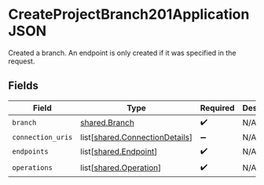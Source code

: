 # CreateProjectBranch201ApplicationJSON

Created a branch. An endpoint is only created if it was specified in the request.


## Fields

| Field                                                                      | Type                                                                       | Required                                                                   | Description                                                                |
| -------------------------------------------------------------------------- | -------------------------------------------------------------------------- | -------------------------------------------------------------------------- | -------------------------------------------------------------------------- |
| `branch`                                                                   | [shared.Branch](../../models/shared/branch.md)                             | :heavy_check_mark:                                                         | N/A                                                                        |
| `connection_uris`                                                          | list[[shared.ConnectionDetails](../../models/shared/connectiondetails.md)] | :heavy_minus_sign:                                                         | N/A                                                                        |
| `endpoints`                                                                | list[[shared.Endpoint](../../models/shared/endpoint.md)]                   | :heavy_check_mark:                                                         | N/A                                                                        |
| `operations`                                                               | list[[shared.Operation](../../models/shared/operation.md)]                 | :heavy_check_mark:                                                         | N/A                                                                        |